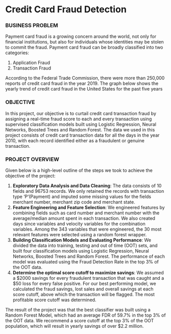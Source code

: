 # Credit Card Fraud Detection
### BUSINESS PROBLEM
Payment card fraud is a growing concern around the world, not only for financial institutions, but also for individuals whose identities may be stolen to commit the fraud. Payment card fraud can be broadly classified into two categories:
1.	Application Fraud 
2.	Transaction Fraud

According to the Federal Trade Commission, there were more than 250,000 reports of credit card fraud in the year 2019. The graph below shows the yearly trend of credit card fraud in the United States for the past five years
 
### OBJECTIVE
In this project, our objective is to curtail credit card transaction fraud by assigning a real-time fraud score to each and every transaction using supervised classification models built using Logistic Regression, Neural Networks, Boosted Trees and Random Forest. The data we used in this project consists of credit card transaction data for all the days in the year 2010, with each record identified either as a fraudulent or genuine transaction.

### PROJECT OVERVIEW
Given below is a high-level outline of the steps we took to achieve the objective of the project:
1.	**Exploratory Data Analysis and Data Cleaning**: The data consists of 10 fields and 96753 records. We only retained the records with transaction type ‘P’(Payment) and imputed some missing values for the fields merchant number, merchant zip code and merchant state. 
2.	**Feature Engineering and Feature Selection**: We engineered features by combining fields such as card number and merchant number with the average/median amount spent in each transaction. We also created days since variables and velocity variables for the combination variables. Among the 343 variables that were engineered, the 30 most relevant features were selected using a random forest wrapper. 
3.	**Building Classification Models and Evaluating Performance**: We divided the data into training, testing and out of time (OOT) sets, and built four classification models using Logistic Regression, Neural Networks, Boosted Trees and Random Forest. The performance of each model was evaluated using the Fraud Detection Rate in the top 3% of the OOT data. 
4.	**Determine the optimal score cutoff to maximize savings**: We assumed a $2000 savings for every fraudulent transaction that was caught and a $50 loss for every false positive. For our best performing model, we calculated the fraud savings, lost sales and overall savings at each score cutoff, above which the transaction will be flagged. The most profitable score cutoff was determined.

The result of the project was that the best classifier was built using a Random Forest Model, which had an average FDR of 59.7% in the top 3% of the OOT data. We recommend a score cutoff at the top 3% of the OOT population, which will result in yearly savings of over $2.2 million.
